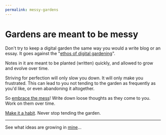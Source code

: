 ```yaml
---
permalink: messy-gardens
---
```

# Gardens are meant to be messy

Don't try to keep a digital garden the same way you would a write blog or an essay. 
It goes against the "[ethos of digital gardening](https://maggieappleton.com/garden-history#the-six-patterns-of-gardening)".

Notes in it are meant to be planted (written) quickly, and allowed to grow and evolve over time. 

Striving for perfection will only slow you down. It will only make you frustrated.
This can lead to you not tending to the garden as frequently as you'd like, or even abandoning it altogether. 

So [embrace the mess](/embrace-the-mess/)! Write down loose thoughts as they come to you. Work on them over time.

[Make it a habit](/garden-habit). Never stop tending the garden.

---

See what ideas are growing in [mine](/garden)...